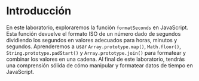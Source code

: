 # Introducción

En este laboratorio, exploraremos la función `formatSeconds` en JavaScript. Esta función devuelve el formato ISO de un número dado de segundos dividiendo los segundos en valores adecuados para horas, minutos y segundos. Aprenderemos a usar `Array.prototype.map()`, `Math.floor()`, `String.prototype.padStart()` y `Array.prototype.join()` para formatear y combinar los valores en una cadena. Al final de este laboratorio, tendrás una comprensión sólida de cómo manipular y formatear datos de tiempo en JavaScript.

